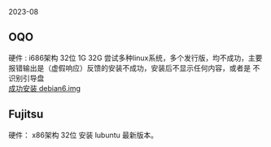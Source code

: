2023-08

## OQO
硬件 : i686架构 32位  1G 32G 
尝试多种linux系统，多个发行版，均不成功，主要报错输出是（虚假响应）反馈的安装不成功，安装后不显示任何内容，或者是 不识别引导盘  
[成功安装 debian6.img](https://cdimage.debian.org/mirror/cdimage/archive/6.0.1-live/i386/usb-hdd/debian-live-6.0.1-i386-gnome-desktop.img)

## Fujitsu
硬件： x86架构 32位 安装 lubuntu 最新版本。